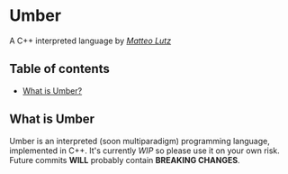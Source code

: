 # Umber

A C++ interpreted language by _[Matteo Lutz](https://matteolutz.de)_

## Table of contents

- [What is Umber?](#what-is-umber)

## What is Umber

Umber is an interpreted (soon multiparadigm) programming language, implemented in C++. It's currently _WIP_ so please use it on your own risk. Future commits **WILL** probably contain **BREAKING CHANGES**.
